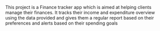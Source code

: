This project is a Finance tracker app which is aimed at helping clients manage their finances. It tracks their income and expenditure overview using the data provided and gives them a regular report based on their preferences and alerts based on their spending goals